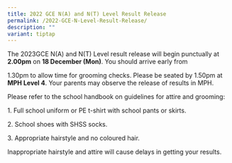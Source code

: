 ```yaml
---
title: 2022 GCE N(A) and N(T) Level Result Release
permalink: /2022-GCE-N-Level-Result-Release/
description: ""
variant: tiptap
---
```

<p>The 2023GCE N(A) and N(T) Level result release will begin punctually at <strong>2.00pm</strong> on <strong>18 December (Mon)</strong>. You should arrive early from</p><p>1.30pm to allow time for grooming checks. Please be seated by 1.50pm at <strong>MPH Level 4</strong>. Your parents may observe the release of results in MPH.</p><p>Please refer to the school handbook on guidelines for attire and grooming:</p><p>1. Full school uniform or PE t-shirt with school pants or skirts.</p><p>2. School shoes with SHSS socks.</p><p>3. Appropriate hairstyle and no coloured hair.</p><p>Inappropriate hairstyle and attire will cause delays in getting your results.</p>